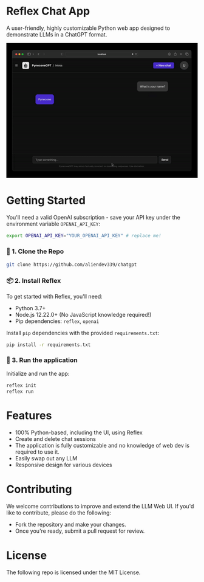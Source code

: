 # Reflex Chat App

A user-friendly, highly customizable Python web app designed to demonstrate LLMs in a ChatGPT format.

<div align="center">
<img src="./docs/demo.gif" alt="icon"/>
</div>

# Getting Started

You'll need a valid OpenAI subscription - save your API key under the environment variable `OPENAI_API_KEY`:

```bash
export OPENAI_API_KEY="YOUR_OPENAI_API_KEY" # replace me!
```

### 🧬 1. Clone the Repo

```bash
git clone https://github.com/aliendev339/chatgpt
```

### 📦 2. Install Reflex

To get started with Reflex, you'll need:

- Python 3.7+
- Node.js 12.22.0+ \(No JavaScript knowledge required!\)
- Pip dependencies: `reflex`, `openai`

Install `pip` dependencies with the provided `requirements.txt`:

```bash
pip install -r requirements.txt
```

### 🚀 3. Run the application

Initialize and run the app:

```
reflex init
reflex run
```

# Features

- 100% Python-based, including the UI, using Reflex
- Create and delete chat sessions
- The application is fully customizable and no knowledge of web dev is required to use it.
- Easily swap out any LLM
- Responsive design for various devices

# Contributing

We welcome contributions to improve and extend the LLM Web UI. 
If you'd like to contribute, please do the following:
- Fork the repository and make your changes. 
- Once you're ready, submit a pull request for review.

# License

The following repo is licensed under the MIT License.
